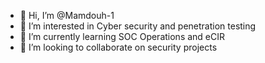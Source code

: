 - 👋 Hi, I’m @Mamdouh-1
- 👀 I’m interested in Cyber security and penetration testing
- 🌱 I’m currently learning SOC Operations and eCIR
- 💞️ I’m looking to collaborate on security projects
